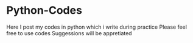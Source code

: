 # Python-Codes
Here I post my codes in python which i write during practice 
Please feel free to use codes 
Suggessions will be appretiated
